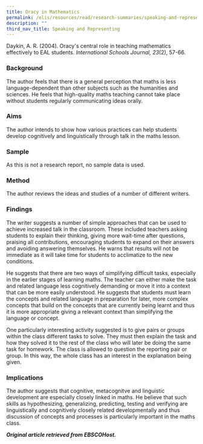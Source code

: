 ```yaml
---
title: Oracy in Mathematics
permalink: /elis/resources/read/research-summaries/speaking-and-representing/oracy-in-mathematics/
description: ""
third_nav_title: Speaking and Representing
---
```

Daykin, A. R. (2004). Oracy's central role in teaching mathematics effectively to EAL students. _International Schools Journal, 23_(2), 57-66.

### Background

The author feels that there is a general perception that maths is less language-dependent than other subjects such as the humanities and sciences. He feels that high-quality maths teaching cannot take place without students regularly communicating ideas orally.

### Aims

The author intends to show how various practices can help students develop cognitively and linguistically through talk in the maths lesson.

### Sample

As this is not a research report, no sample data is used.

### Method

The author reviews the ideas and studies of a number of different writers.

### Findings

The writer suggests a number of simple approaches that can be used to achieve increased talk in the classroom. These included teachers asking students to explain their thinking, giving more wait-time after questions, praising all contributions, encouraging students to expand on their answers and avoiding answering themselves. He warns that results will not be immediate as it will take time for students to acclimatize to the new conditions.

He suggests that there are two ways of simplifying difficult tasks, especially in the earlier stages of learning maths. The teacher can either make the task and related language less cognitively demanding or move it into a context that can be more easily understood. He suggests that students must learn the concepts and related language in preparation for later, more complex concepts that build on the concepts that are currently being learnt and thus it is more appropriate giving a relevant context than simplifying the language or concept.

One particularly interesting activity suggested is to give pairs or groups within the class different tasks to solve. They must then explain the task and how they solved it to the rest of the class who will later be doing the same task for homework. The class is allowed to question the reporting pair or group. In this way, the whole class has an interest in the explanation being given.

### Implications

The author suggests that cognitive, metacognitve and linguistic development are especially closely linked in maths. He believe that such skills as hypothesizing, generalizing, predicting, testing and verifying are linguistically and cognitively closely related developmentally and thus discussion of concepts and processes is particularly important in the maths class.


_**Original article retrieved from EBSCOHost.**_  


